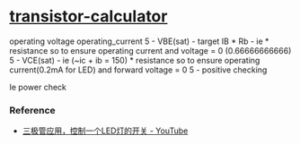 [transistor-calculator](https://dirkarnez.github.io/transistor-calculator)
==========================================================================
operating voltage
operating_current
5 - VBE(sat) - target IB * Rb - ie * resistance so to ensure operating current and voltage = 0 (0.66666666666)
5 - VCE(sat) - ie (~ic + ib = 150) * resistance so to ensure operating current(0.2mA for LED) and forward voltage = 0 
5 - 
positive checking

Ie
 power check

### Reference
- [三极管应用，控制一个LED灯的开关 - YouTube](https://www.youtube.com/watch?v=1XvOQBLePhE)
